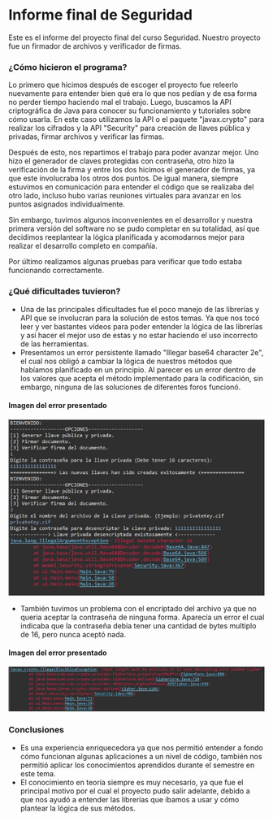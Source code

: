 # Informe final de Seguridad
Este es el informe del proyecto final del curso Seguridad. Nuestro proyecto fue un firmador de archivos y verificador de firmas.

### ¿Cómo hicieron el programa?
Lo primero que hicimos después de escoger el proyecto fue releerlo nuevamente para entender bien qué era lo que nos pedían y de esa forma no perder tiempo haciendo mal el trabajo. Luego, buscamos la API criptográfica de Java para conocer su funcionamiento y tutoriales sobre cómo usarla. En este caso utilizamos la API o el paquete "javax.crypto" para realizar los cifrados y la API "Security" para creación de llaves pública y privadas, firmar archivos y verificar las firmas.

Después de esto, nos repartimos el trabajo para poder avanzar mejor. Uno hizo el generador de claves protegidas con contraseña, otro hizo la verificación de la firma y entre los dos hicimos el generador de firmas, ya que este involucraba los otros dos puntos. De igual manera, siempre estuvimos en comunicación para entender el código que se realizaba del otro lado, incluso hubo varias reuniones virtuales para avanzar en los puntos asignados individualmente.

Sin embargo, tuvimos algunos inconvenientes en el desarrollor y nuestra primera versión del software no se pudo completar en su totalidad, así que decidimos reeplantear la lógica planificada y acomodarnos mejor para realizar el desarrollo completo en compañía.

Por último realizamos algunas pruebas para verificar que todo estaba funcionando correctamente.

### ¿Qué dificultades tuvieron?

* Una de las principales dificultades fue el poco manejo de las librerías y API que se involucran para la solución de estos temas. Ya que nos tocó leer y ver bastantes vídeos para poder entender la lógica de las librerías y así hacer el mejor uso de estas y no estar haciendo el uso incorrecto de las herramientas.
* Presentamos un error persistente llamado "Illegar base64 character 2e", el cual nos obligó a cambiar la lógica de nuestros métodos que habíamos planificado en un principio. Al parecer es un error dentro de los valores que acepta el método implementado para la codificación, sin embargo, ninguna de las soluciones de diferentes foros funcionó.
#### Imagen del error presentado

![](https://github.com/ASuarez10/FileSignerAndVerifier/blob/main/recursos/Error%20Base64.jpeg?raw=true)

* También tuvimos un problema con el encriptado del archivo ya que no queria aceptar la contraseña de ninguna forma. Aparecía un error el cual indicaba que la contraseña debía tener una cantidad de bytes multiplo de 16, pero nunca aceptó nada.
#### Imagen del error presentado

![](https://github.com/ASuarez10/FileSignerAndVerifier/blob/main/recursos/Problem%20with%20the%20password.jpeg?raw=true)

### Conclusiones
* Es una experiencia enriquecedora ya que nos permitió entender a fondo cómo funcionan algunas aplicaciones a un nivel de código, también nos permitió aplicar los conocimientos aprendidos durante el semestre en este tema.
* El conocimiento en teoría siempre es muy necesario, ya que fue el principal motivo por el cual el proyecto pudo salir adelante, debido a que nos ayudó a entender las librerías que íbamos a usar y cómo plantear la lógica de sus métodos.
